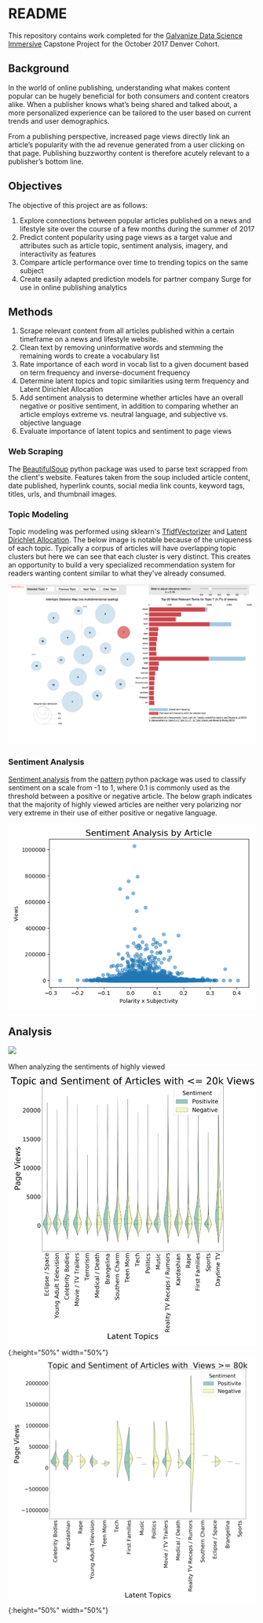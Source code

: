 # README #
This repository contains work completed for the [Galvanize Data Science Immersive](https://www.galvanize.com/data-science)
Capstone Project for the October 2017 Denver Cohort.

## Background ##

In the world of online publishing, understanding what makes content popular can be hugely beneficial for both consumers and content creators alike. When a publisher knows what’s being shared and talked about, a more personalized experience can be tailored to the user based on current trends and user demographics.

From a publishing perspective, increased page views directly link an article’s popularity with the ad revenue generated from a user clicking on that page. Publishing buzzworthy content is therefore acutely relevant to a publisher’s bottom line.

## Objectives ##

The objective of this project are as follows:
1. Explore connections between popular articles published on a news and lifestyle site over the course of a few months during the summer of 2017
2. Predict content popularity using page views as a target value and attributes such as article topic, sentiment analysis, imagery, and interactivity as features
3. Compare article performance over time to trending topics on the same subject
4. Create easily adapted prediction models for partner company Surge for use in online publishing analytics

## Methods ##

1. Scrape relevant content from all articles published within a certain timeframe on a news and lifestyle website.
2. Clean text by removing uninformative words and stemming the remaining words to create a vocabulary list
3. Rate importance of each word in vocab list to a given document based on term frequency and inverse-document frequency
4. Determine latent topics and topic similarities using term frequency and Latent Dirichlet Allocation
5. Add sentiment analysis to determine whether articles have an overall negative or positive sentiment, in addition to comparing whether an article employs extreme vs. neutral language, and subjective vs. objective language
6. Evaluate importance of latent topics and sentiment to page views

### Web Scraping ###

The [BeautifulSoup](https://www.crummy.com/software/BeautifulSoup/) python package was used to parse text scrapped
from the client's website. Features taken from the soup included article content, date published, hyperlink counts,
social media link counts, keyword tags, titles, urls, and thumbnail images.

### Topic Modeling ###

Topic modeling was performed using sklearn's [TfidfVectorizer](http://scikit-learn.org/stable/modules/generated/sklearn.feature_extraction.text.TfidfVectorizer.html)
and [Latent Dirichlet Allocation](http://scikit-learn.org/stable/modules/generated/sklearn.decomposition.LatentDirichletAllocation.html). The below image is notable because of the uniqueness of each topic. Typically a corpus of articles will have overlapping topic clusters but here we can see that each cluster is very distinct. This creates an opportunity to build a very specialized recommendation system for readers wanting content similar to what they've already consumed.

![Clusters](/img/LDA.png)

### Sentiment Analysis ###

[Sentiment analysis](https://www.clips.uantwerpen.be/pages/pattern-en#sentiment)
from the [pattern](https://www.clips.uantwerpen.be/pages/pattern) python package was used to classify sentiment
on a scale from -1 to 1, where 0.1 is commonly used as the threshold between a positive or negative article. The below graph indicates that the majority of highly viewed articles are neither very polarizing nor very extreme in their use of either positive or negative language.

![Sentiment](/img/Polarity_x_subjectivity.png)

## Analysis ##

<img src="https://github.com/ocarnes/viral_content_capstone/img/violin.png" width="40%">

When analyzing the sentiments of highly viewed
![Under20](/img/violin5.png){:height="50%" width="50%"}![Over80](/img/violin8.png){:height="50%" width="50%"}

